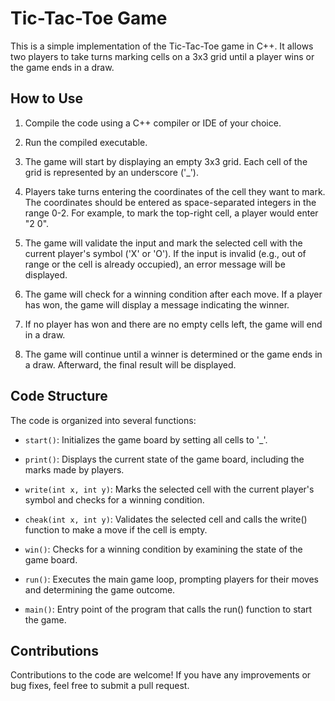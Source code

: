 # Tic-Tac-Toe Game

This is a simple implementation of the Tic-Tac-Toe game in C++. It allows two players to take turns marking cells on a 3x3 grid until a player wins or the game ends in a draw.

## How to Use

1. Compile the code using a C++ compiler or IDE of your choice.

2. Run the compiled executable.

3. The game will start by displaying an empty 3x3 grid. Each cell of the grid is represented by an underscore ('_').

4. Players take turns entering the coordinates of the cell they want to mark. The coordinates should be entered as space-separated integers in the range 0-2. For example, to mark the top-right cell, a player would enter "2 0".

5. The game will validate the input and mark the selected cell with the current player's symbol ('X' or 'O'). If the input is invalid (e.g., out of range or the cell is already occupied), an error message will be displayed.

6. The game will check for a winning condition after each move. If a player has won, the game will display a message indicating the winner.

7. If no player has won and there are no empty cells left, the game will end in a draw.

8. The game will continue until a winner is determined or the game ends in a draw. Afterward, the final result will be displayed.

## Code Structure

The code is organized into several functions:

- `start()`: Initializes the game board by setting all cells to '_'.

- `print()`: Displays the current state of the game board, including the marks made by players.

- `write(int x, int y)`: Marks the selected cell with the current player's symbol and checks for a winning condition.

- `cheak(int x, int y)`: Validates the selected cell and calls the write() function to make a move if the cell is empty.

- `win()`: Checks for a winning condition by examining the state of the game board.

- `run()`: Executes the main game loop, prompting players for their moves and determining the game outcome.

- `main()`: Entry point of the program that calls the run() function to start the game.

## Contributions

Contributions to the code are welcome! If you have any improvements or bug fixes, feel free to submit a pull request.